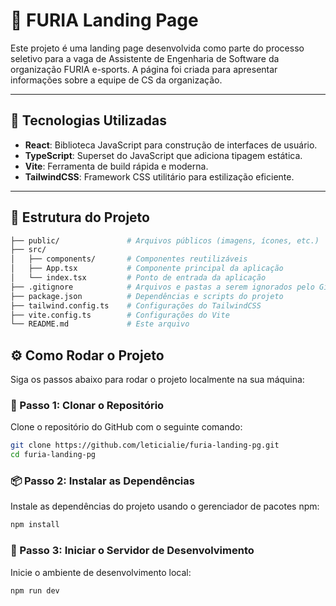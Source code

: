 # 🐯 FURIA Landing Page

Este projeto é uma landing page desenvolvida como parte do processo seletivo para a vaga de Assistente de Engenharia de Software da organização FURIA e-sports. A página foi criada para apresentar informações sobre a equipe de CS da organização.

---

## 🚀 Tecnologias Utilizadas

- **React**: Biblioteca JavaScript para construção de interfaces de usuário.
- **TypeScript**: Superset do JavaScript que adiciona tipagem estática.
- **Vite**: Ferramenta de build rápida e moderna.
- **TailwindCSS**: Framework CSS utilitário para estilização eficiente.

---

## 📁 Estrutura do Projeto

```bash
├── public/               # Arquivos públicos (imagens, ícones, etc.)
├── src/
│   ├── components/       # Componentes reutilizáveis
│   ├── App.tsx           # Componente principal da aplicação
│   └── index.tsx         # Ponto de entrada da aplicação
├── .gitignore            # Arquivos e pastas a serem ignorados pelo Git
├── package.json          # Dependências e scripts do projeto
├── tailwind.config.ts    # Configurações do TailwindCSS
├── vite.config.ts        # Configurações do Vite
└── README.md             # Este arquivo
```

## ⚙️ Como Rodar o Projeto

Siga os passos abaixo para rodar o projeto localmente na sua máquina:

### 🔁 Passo 1: Clonar o Repositório

Clone o repositório do GitHub com o seguinte comando:

```bash
git clone https://github.com/leticialie/furia-landing-pg.git
cd furia-landing-pg
```

### 📦 Passo 2: Instalar as Dependências

Instale as dependências do projeto usando o gerenciador de pacotes npm:

```bash
npm install
```

### 🚀 Passo 3: Iniciar o Servidor de Desenvolvimento

Inicie o ambiente de desenvolvimento local:

```bash
npm run dev
```
